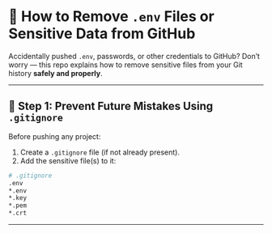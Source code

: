 # 🔐 How to Remove `.env` Files or Sensitive Data from GitHub

Accidentally pushed `.env`, passwords, or other credentials to GitHub? Don’t worry — this repo explains how to remove sensitive files from your Git history **safely and properly**.

---

## 🚫 Step 1: Prevent Future Mistakes Using `.gitignore`

Before pushing any project:

1. Create a `.gitignore` file (if not already present).
2. Add the sensitive file(s) to it:

```bash
# .gitignore
.env
*.env
*.key
*.pem
*.crt
```

---
